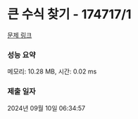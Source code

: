 # 큰 수식 찾기 - 174717/1 

[문제 링크](https://level.goorm.io/exam/174717/%ED%81%B0-%EC%88%98%EC%8B%9D-%EC%B0%BE%EA%B8%B0/quiz/1) 

### 성능 요약

메모리: 10.28 MB, 시간: 0.02 ms

### 제출 일자

2024년 09월 10일 06:34:57

